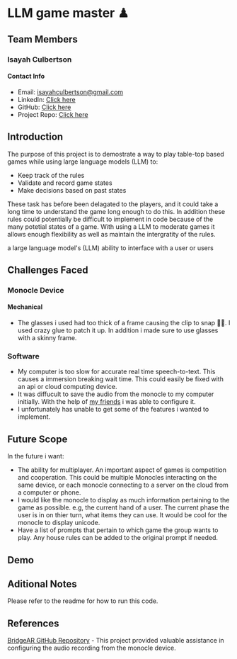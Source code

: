 # LLM game master ♟

## Team Members

### Isayah Culbertson

#### Contact Info

- Email: [isayahculbertson@gmail.com](mailto:isayahculbertson@gmail.com)
- LinkedIn: [Click here](https://www.linkedin.com/in/isayahc/)
- GitHub: [Click here](https://github.com/isayahc)
- Project Repo: [Click here](https://github.com/isayahc/brilliant-monocle-hackathon)

## Introduction

The purpose of this project is to demostrate a way to play table-top based games while using large language models (LLM) to:

- Keep track of the rules
- Validate and record game states
- Make decisions based on past states

These task has before been delagated to the players, and it could take a long time to understand the game long enough to do this. In addition these rules could potentially be difficult to implement in code because of the many potetial states of a game. With using a LLM to moderate games it allows enough flexibility as well as maintain the intergratity of the rules.

a large language model's (LLM) ability to interface with a user or users 

## Challenges Faced

### Monocle Device

#### Mechanical

- The glasses i used had too thick of a frame causing the clip to snap 🤦‍♂️. I used crazy glue to patch it up. In addition i made sure to use glasses with a skinny frame.

### Software

- My computer is too slow for accurate real time speech-to-text. This causes a immersion breaking wait time. This could easily be fixed with an api or cloud computing device.
- It was diffucult to save the audio from the monocle to my computer initially. With the help of [my friends](https://github.com/alinayu03/BridgeAR/blob/main/networking/main.py) i was able to configure it.
- I unfortunately has unable to get some of the features i wanted to implement.

## Future Scope

In the future i want:

- The ability for multiplayer. An important aspect of games is competition and cooperation. This could be multiple Monocles interacting on the same device, or each monocle connecting to a server on the cloud from a computer or phone.
- I would like the monocle to display as much information pertaining to the game as possible. e.g, the current hand of a user. The current phase the user is in on thier turn, what items they can use. It would be cool for the monocle to display unicode.
- Have a list of prompts that pertain to which game the group wants to play. Any house rules can be added to the original prompt if needed.

## Demo

## Aditional Notes

Please refer to the readme for how to run this code.

## References

[BridgeAR GitHub Repository](https://github.com/alinayu03/BridgeAR) - This project provided valuable assistance in configuring the audio recording from the monocle device.
